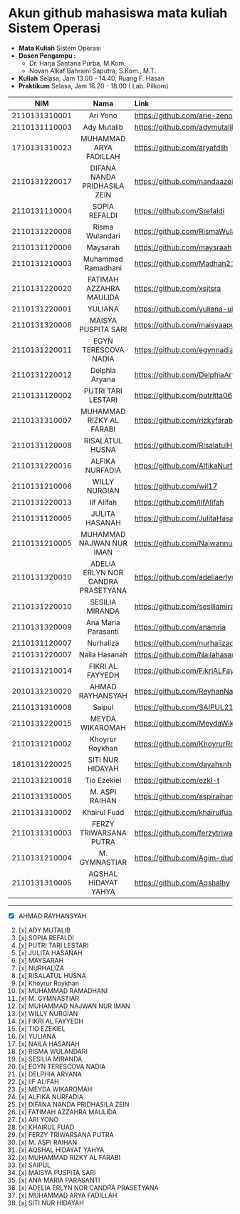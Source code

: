 # Akun github mahasiswa mata kuliah Sistem Operasi

- **Mata Kuliah** Sistem Operasi 
- **Dosen Pengampu :**
    - Dr. Harja Santana Purba, M.Kom.
    - Novan Alkaf Bahraini Saputra, S.Kom., M.T.
- **Kuliah** Selasa, Jam 13.00 - 14.40, Ruang F. Hasan
- **Praktikum** Selasa, Jam 16.20 - 18.00 ( Lab. Pilkom)


| NIM | Nama | Link | Repo Tugas Sistem Operasi |
| ----------- | :---------: | :---------- | ---------- |
| 2110131310001 | Ari Yono | https://github.com/arie-zeno | https://github.com/arie-zeno/Tugas_Sistem_Operasi |
| 2110131110003 | Ady Mutalib | https://github.com/adymutalib | https://github.com/adymutalib/Tugas_Sistem_Operasi |
| 1710131310023 | MUHAMMAD ARYA FADILLAH | https://github.com/aryafdllh | https://github.com/aryafdllh/Tugas_Sistem_Operasi |
| 2110131220017 | DIFANA NANDA PRIDHASILA ZEIN | https://github.com/nandaazein | https://github.com/nandaazein/Sistem-Operasi |
| 2110131110004 | SOPIA REFALDI | https://github.com/Srefaldi | https://github.com/Srefaldi/Tugas-Sistem-Operasi |
| 2110131220008 | Risma Wulandari | https://github.com/RismaWulandarii | https://github.com/RismaWulandarii/Tugas_Sistem_Operasi |
| 2110131120006 | Maysarah | https://github.com/maysraah | https://github.com/maysraah/Tugas_Sistem_Operasi |
| 2110131210003 | Muhammad Ramadhani | https://github.com/Madhan215 | https://github.com/Madhan215/Tugas_Sistem_Operasi |
| 2110131220020 | FATIMAH AZZAHRA MAULIDA | https://github.com/xsjtsra | https://github.com/xsjtsra/Tugas_Sistem_Operasi |
| 2110131220001 | YULIANA | https://github.com/yuliana-ulm | https://github.com/yuliana-ulm/Tugas_Sistem_Operasi |
| 2110131320006 | MAISYA PUSPITA SARI | https://github.com/maisyaapuspitaa | https://github.com/maisyaapuspitaa/TugasSistemOperasi |
| 2110131220011 | EGYN TERESCOVA NADIA | https://github.com/egynnadia | https://github.com/egynnadia/sistem_operasi |
| 2110131220012 | Delphia Aryana | https://github.com/DelphiaAryana | https://github.com/DelphiaAryana/Tugas_Sistem_Operasi |
| 2110131120002 | PUTRI TARI LESTARI | https://github.com/putritta06 | https://github.com/putritta06/my_repository/tree/master/SISTEM_OPERASI |
| 2110131310007 | MUHAMMAD RIZKY AL FARABI | https://github.com/rizkyfarabi03 | https://github.com/rizkyfarabi03/Tugas_Sistem_Operasi |
| 2110131120008 | RISALATUL HUSNA | https://github.com/RisalatulHusna | https://github.com/RisalatulHusna/Tugas_Sistem_Operasi.git |
| 2110131220016 | ALFIKA NURFADIA | https://github.com/AlfikaNurfadia | https://github.com/AlfikaNurfadia/Tugas_Sistem_Operasi |
| 2110131210006 | WILLY NURGIAN | https://github.com/wil17 | https://github.com/wil17/tugas_sistem_operasi_ |
| 2110131220013 | Iif Alifah | https://github.com/IifAlifah | https://github.com/IifAlifah/Tugas_Sistem_Operasi |
| 2110131120005 | JULITA HASANAH | https://github.com/JulitaHasanah | https://github.com/JulitaHasanah/Tugas_Sistem_Operasi |
| 2110131210005 | MUHAMMAD NAJWAN NUR IMAN | https://github.com/NajwannurIman | https://github.com/NajwannurIman/Sistem-Operasi |
| 2110131320010 | ADELIA ERLYN NOR CANDRA PRASETYANA | https://github.com/adeliaerlyn | https://github.com/adeliaerlyn/Tugas_Sistem_Operasi |
| 2110131220010 | SESILIA MIRANDA | https://github.com/sesiliamiranda | https://github.com/sesiliamiranda/Tugas_Sistem_Operasi |
| 2110131320009 | Ana Maria Parasanti | https://github.com/anamria | https://github.com/anamria/Sistem-Operasi |
| 2110131120007 | Nurhaliza | https://github.com/nurhalizach | https://github.com/nurhalizach/Tugas_Sistem_Operasi |
| 2110131220007 | Naila Hasanah | https://github.com/Nailahasanah | https://github.com/Nailahasanah/Tugas-Sistem-Operasi |
| 2110131210014 | FIKRI AL FAYYEDH | https://github.com/FikriALFayyedh | https://github.com/FikriALFayyedh/Tugas_Sistem_Operasi |
| 2010131210020 | AHMAD RAYHANSYAH | https://github.com/ReyhanNadie | https://github.com/ReyhanNadie/Tugas_Sistem_Operasi |
| 2110131310008 | Saipul | https://github.com/SAIPUL21/saipul | https://github.com/SAIPUL21/tugas_sistem_operasi |
| 2110131220015 | MEYDA WIKAROMAH | https://github.com/MeydaWikaromah | https://github.com/MeydaWikaromah/Tugas_Sistem_Operasi |
| 2110131210002 | Khoyrur Roykhan | https://github.com/KhoyrurRoykhan | https://github.com/KhoyrurRoykhan/Tugas_Sistem_Operasi |
| 1810131220025 | SITI NUR HIDAYAH | https://github.com/dayahsnh | https://github.com/dayahsnh/Tugas_Sistem_Operasi |
| 2110131210018 | Tio Ezekiel | https://github.com/ezkl-t | https://github.com/ezkl-t/Tugas_Sistem_Operasi |
| 2110131310005 | M. ASPI RAIHAN | https://github.com/aspiraihan12 | https://github.com/aspiraihan12/Tugas_Sistem_Operasi |
| 2110131310002 | Khairul Fuad | https://github.com/khairulfuad09 | https://github.com/khairulfuad09/Tugas_Sistem_Operasi |
| 2110131310003 | FERZY TRIWARSANA PUTRA | https://github.com/ferzytriwarsanaputra | https://github.com/ferzytriwarsanaputra/Tugas_Sistem_Operasi |
| 2110131210004 | M. GYMNASTIAR | https://github.com/Agim-dudu | https://github.com/Agim-dudu/Tugas_Sistem_Operasi |
| 2110131310005 | AQSHAL HIDAYAT YAHYA | https://github.com/Aqshalhy | https://github.com/Aqshalhy/SO-files |




---

- [x] AHMAD RAYHANSYAH
2. [x] ADY MUTALIB
3. [x] SOPIA REFALDI
4. [x] PUTRI TARI LESTARI
5. [x] JULITA HASANAH
6. [x] MAYSARAH 
7. [x] NURHALIZA
8. [x] RISALATUL HUSNA
9. [x] Khoyrur Roykhan
10. [x] MUHAMMAD RAMADHANI
11. [x] M. GYMNASTIAR
12. [x] MUHAMMAD NAJWAN NUR IMAN
13. [x] WILLY NURGIAN
14. [x] FIKRI AL FAYYEDH
15. [x] TIO EZEKIEL
16. [x] YULIANA
17. [x] NAILA HASANAH
18. [x] RISMA WULANDARI
19. [x] SESILIA MIRANDA
20. [x] EGYN TERESCOVA NADIA
21. [x] DELPHIA ARYANA
22. [x] IIF ALIFAH
23. [x] MEYDA WIKAROMAH
24. [x] ALFIKA NURFADIA
25. [x] DIFANA NANDA PRIDHASILA ZEIN
26. [x] FATIMAH AZZAHRA MAULIDA
27. [x] ARI YONO
28. [x] KHAIRUL FUAD
29. [x] FERZY TRIWARSANA PUTRA
30. [x] M. ASPI RAIHAN
31. [x] AQSHAL HIDAYAT YAHYA
32. [x] MUHAMMAD RIZKY AL FARABI
33. [x] SAIPUL
34. [x] MAISYA PUSPITA SARI
35. [x] ANA MARIA PARASANTI
36. [x] ADELIA ERLYN NOR CANDRA PRASETYANA
37. [x] MUHAMMAD ARYA FADILLAH
38. [x] SITI NUR HIDAYAH
